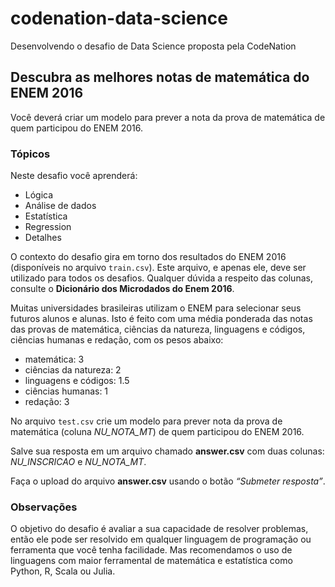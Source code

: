 # codenation-data-science
Desenvolvendo o desafio de Data Science proposta pela CodeNation

## Descubra as melhores notas de matemática do ENEM 2016

Você deverá criar um modelo para prever a nota da prova de matemática de quem participou do ENEM 2016.

### Tópicos<br>
Neste desafio você aprenderá:<br>
- Lógica
- Análise de dados
- Estatística
- Regression
- Detalhes

O contexto do desafio gira em torno dos resultados do ENEM 2016 (disponíveis no arquivo `train.csv`). Este arquivo, e apenas ele, deve ser utilizado para todos os desafios. Qualquer dúvida a respeito das colunas, consulte o **Dicionário dos Microdados do Enem 2016**.

Muitas universidades brasileiras utilizam o ENEM para selecionar seus futuros alunos e alunas. Isto é feito com uma média ponderada das notas das provas de matemática, ciências da natureza, linguagens e códigos, ciências humanas e redação, com os pesos abaixo:

- matemática: 3
- ciências da natureza: 2
- linguagens e códigos: 1.5
- ciências humanas: 1
- redação: 3

No arquivo `test.csv` crie um modelo para prever nota da prova de matemática (coluna *NU_NOTA_MT*) de quem participou do ENEM 2016.

Salve sua resposta em um arquivo chamado **answer.csv** com duas colunas: *NU_INSCRICAO* e *NU_NOTA_MT*.

Faça o upload do arquivo **answer.csv** usando o botão *“Submeter resposta”*.

### Observações
O objetivo do desafio é avaliar a sua capacidade de resolver problemas, então ele pode ser resolvido em qualquer linguagem de programação ou ferramenta que você tenha facilidade. Mas recomendamos o uso de linguagens com maior ferramental de matemática e estatística como Python, R, Scala ou Julia.
